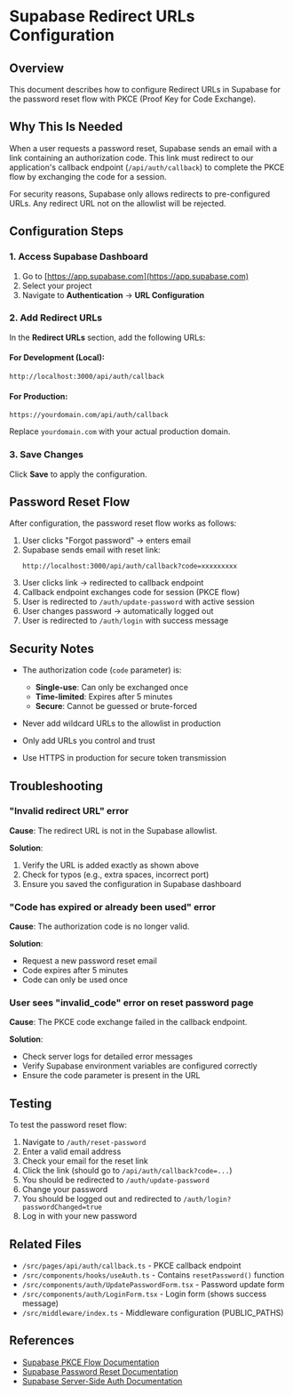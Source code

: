 # Supabase Redirect URLs Configuration

## Overview

This document describes how to configure Redirect URLs in Supabase for the password reset flow with PKCE (Proof Key for Code Exchange).

## Why This Is Needed

When a user requests a password reset, Supabase sends an email with a link containing an authorization code. This link must redirect to our application's callback endpoint (`/api/auth/callback`) to complete the PKCE flow by exchanging the code for a session.

For security reasons, Supabase only allows redirects to pre-configured URLs. Any redirect URL not on the allowlist will be rejected.

## Configuration Steps

### 1. Access Supabase Dashboard

1. Go to [https://app.supabase.com](https://app.supabase.com)
2. Select your project
3. Navigate to **Authentication** → **URL Configuration**

### 2. Add Redirect URLs

In the **Redirect URLs** section, add the following URLs:

#### For Development (Local):

```
http://localhost:3000/api/auth/callback
```

#### For Production:

```
https://yourdomain.com/api/auth/callback
```

Replace `yourdomain.com` with your actual production domain.

### 3. Save Changes

Click **Save** to apply the configuration.

## Password Reset Flow

After configuration, the password reset flow works as follows:

1. User clicks "Forgot password" → enters email
2. Supabase sends email with reset link:
   ```
   http://localhost:3000/api/auth/callback?code=xxxxxxxxx
   ```
3. User clicks link → redirected to callback endpoint
4. Callback endpoint exchanges code for session (PKCE flow)
5. User is redirected to `/auth/update-password` with active session
6. User changes password → automatically logged out
7. User is redirected to `/auth/login` with success message

## Security Notes

- The authorization code (`code` parameter) is:
  - **Single-use**: Can only be exchanged once
  - **Time-limited**: Expires after 5 minutes
  - **Secure**: Cannot be guessed or brute-forced

- Never add wildcard URLs to the allowlist in production
- Only add URLs you control and trust
- Use HTTPS in production for secure token transmission

## Troubleshooting

### "Invalid redirect URL" error

**Cause**: The redirect URL is not in the Supabase allowlist.

**Solution**:

1. Verify the URL is added exactly as shown above
2. Check for typos (e.g., extra spaces, incorrect port)
3. Ensure you saved the configuration in Supabase dashboard

### "Code has expired or already been used" error

**Cause**: The authorization code is no longer valid.

**Solution**:

- Request a new password reset email
- Code expires after 5 minutes
- Code can only be used once

### User sees "invalid_code" error on reset password page

**Cause**: The PKCE code exchange failed in the callback endpoint.

**Solution**:

- Check server logs for detailed error messages
- Verify Supabase environment variables are configured correctly
- Ensure the code parameter is present in the URL

## Testing

To test the password reset flow:

1. Navigate to `/auth/reset-password`
2. Enter a valid email address
3. Check your email for the reset link
4. Click the link (should go to `/api/auth/callback?code=...`)
5. You should be redirected to `/auth/update-password`
6. Change your password
7. You should be logged out and redirected to `/auth/login?passwordChanged=true`
8. Log in with your new password

## Related Files

- `/src/pages/api/auth/callback.ts` - PKCE callback endpoint
- `/src/components/hooks/useAuth.ts` - Contains `resetPassword()` function
- `/src/components/auth/UpdatePasswordForm.tsx` - Password update form
- `/src/components/auth/LoginForm.tsx` - Login form (shows success message)
- `/src/middleware/index.ts` - Middleware configuration (PUBLIC_PATHS)

## References

- [Supabase PKCE Flow Documentation](https://supabase.com/docs/guides/auth/sessions/pkce-flow)
- [Supabase Password Reset Documentation](https://supabase.com/docs/guides/auth/passwords)
- [Supabase Server-Side Auth Documentation](https://supabase.com/docs/guides/auth/server-side)
